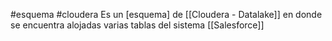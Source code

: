 #esquema #cloudera 
Es un [esquema] de [[Cloudera - Datalake]] en donde se encuentra alojadas varias tablas del sistema [[Salesforce]]

